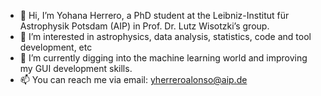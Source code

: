 - 👋 Hi, I’m Yohana Herrero, a PhD student at the Leibniz-Institut für Astrophysik Potsdam (AIP) in Prof. Dr. Lutz Wisotzki’s group.
- 👀 I’m interested in astrophysics, data analysis, statistics, code and tool development, etc
- 🌱 I’m currently digging into the machine learning world and improving my GUI development skills.
- 📫 You can reach me via email: yherreroalonso@aip.de

<!---
YohanaHerrero/YohanaHerrero is a ✨ special ✨ repository because its `README.md` (this file) appears on your GitHub profile.
You can click the Preview link to take a look at your changes.
--->
